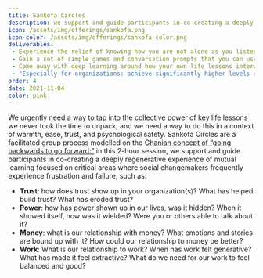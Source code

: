 ```yaml
---
title: Sankofa Circles
description: we support and guide participants in co-creating a deeply regenerative experience of mutual learning
icon: /assets/img/offerings/sankofa.png
icon-color: /assets/img/offerings/sankofa-color.png
deliverables:
 - Experience the relief of knowing how you are not alone as you listen to others share their struggles and learnings.
 - Gain a set of simple games and conversation prompts that you can use to weave the practice of “looking forward to look back” into your personal and professional lives.
 - Come away with deep learning around how your own life lessons interweave with others’ experiences. 
 - "Especially for organizations: achieve significantly higher levels of embodied mutual trust in your team."
order: 4
date: 2021-11-04
color: pink
---
```


We urgently need a way to tap into the collective power of key life lessons we never took the time to unpack, and we need a way to do this in a context of warmth, ease, trust, and psychological safety. Sankofa Circles are a facilitated group process modelled on the [Ghanian concept of “going backwards to go forward:”](https://www.berea.edu/cgwc/the-power-of-sankofa/) in this 2-hour session, we support and guide participants in co-creating a deeply regenerative experience of mutual learning focused on critical areas where social changemakers frequently experience frustration and failure, such as: 

- **Trust**: how does trust show up in your organization(s)? What has helped build trust? What has eroded trust?
- **Power**: how has power shown up in our lives, was it hidden? When it showed itself, how was it wielded? Were you or others able to talk about it? 
- **Money**: what is our relationship with money? What emotions and stories are bound up with it? How could our relationship to money be better?
- **Work**: What is our relationship to work? When has work felt generative? What has made it feel extractive? What do we need for our work to feel balanced and good?